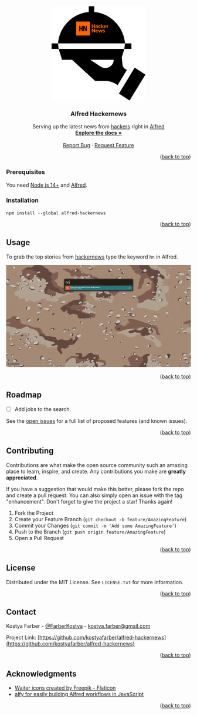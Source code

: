 <!-- Improved compatibility of back to top link: See: https://github.com/othneildrew/Best-README-Template/pull/73 -->
<a name="readme-top"></a>
<!--
*** Thanks for checking out the Best-README-Template. If you have a suggestion
*** that would make this better, please fork the repo and create a pull request
*** or simply open an issue with the tag "enhancement".
*** Don't forget to give the project a star!
*** Thanks again! Now go create something AMAZING! :D
-->



<!-- PROJECT SHIELDS -->
<!--
*** I'm using markdown "reference style" links for readability.
*** Reference links are enclosed in brackets [ ] instead of parentheses ( ).
*** See the bottom of this document for the declaration of the reference variables
*** for contributors-url, forks-url, etc. This is an optional, concise syntax you may use.
*** https://www.markdownguide.org/basic-syntax/#reference-style-links
-->

<!-- PROJECT LOGO -->
<br />
<div align="center">
  <a href="https://github.com/kostyafarber/alfred-hackernews">
    <img src="images/butler.png" alt="Logo"" width=256>
  </a>

<h3 align="center">Alfred Hackernews</h3>

  <p align="center">
    Serving up the latest news from <a href=''>hackers</a> right in <a href=''>Alfred</a>
    <br />
    <a href="https://github.com/kostyafarber/alfred-hackernews"><strong>Explore the docs »</strong></a>
    <br />
    <br />
    <a href="https://github.com/kostyafarber/alfred-hackernews/issues">Report Bug</a>
    ·
    <a href="https://github.com/kostyafarber/alfred-hackernews/issues">Request Feature</a>
  </p>
</div>

<p align="right">(<a href="#readme-top">back to top</a>)</p>

### Prerequisites

You need [Node,js 14+](https://nodejs.org/en/) and [Alfred]().

### Installation

```shell
npm install --global alfred-hackernews
```

<p align="right">(<a href="#readme-top">back to top</a>)</p>

<!-- USAGE EXAMPLES -->
## Usage
To grab the top stories from [hackernews]() type the keyword `hn` in Alfred.

![demo](images/hn-demo.gif)

<p align="right">(<a href="#readme-top">back to top</a>)</p>



<!-- ROADMAP -->
## Roadmap

- [ ] Add jobs to the search.

See the [open issues](https://github.com/kostyafarber/alfred-hackernews/issues) for a full list of proposed features (and known issues).

<p align="right">(<a href="#readme-top">back to top</a>)</p>



<!-- CONTRIBUTING -->
## Contributing

Contributions are what make the open source community such an amazing place to learn, inspire, and create. Any contributions you make are **greatly appreciated**.

If you have a suggestion that would make this better, please fork the repo and create a pull request. You can also simply open an issue with the tag "enhancement".
Don't forget to give the project a star! Thanks again!

1. Fork the Project
2. Create your Feature Branch (`git checkout -b feature/AmazingFeature`)
3. Commit your Changes (`git commit -m 'Add some AmazingFeature'`)
4. Push to the Branch (`git push origin feature/AmazingFeature`)
5. Open a Pull Request

<p align="right">(<a href="#readme-top">back to top</a>)</p>



<!-- LICENSE -->
## License

Distributed under the MIT License. See `LICENSE.txt` for more information.

<p align="right">(<a href="#readme-top">back to top</a>)</p>



<!-- CONTACT -->
## Contact

Kostya Farber - [@FarberKostya](https://twitter.com/FarberKostya) - kostya.farber@gmail.com

Project Link: [https://github.com/kostyafarber/alfred-hackernews](https://github.com/kostyafarber/alfred-hackernews)

<p align="right">(<a href="#readme-top">back to top</a>)</p>



<!-- ACKNOWLEDGMENTS -->
## Acknowledgments
* [Waiter icons created by Freepik - Flaticon](https://www.flaticon.com/free-icons/waiter)
* [alfy for easily building Alfred workflows in JavaScript]()

<p align="right">(<a href="#readme-top">back to top</a>)</p>



<!-- MARKDOWN LINKS & IMAGES -->
<!-- https://www.markdownguide.org/basic-syntax/#reference-style-links -->
[contributors-shield]: https://img.shields.io/github/contributors/kostyafarber/alfred-hackernews.svg?style=for-the-badge
[contributors-url]: https://github.com/kostyafarber/alfred-hackernews/graphs/contributors
[forks-shield]: https://img.shields.io/github/forks/kostyafarber/alfred-hackernews.svg?style=for-the-badge
[forks-url]: https://github.com/kostyafarber/alfred-hackernews/network/members
[stars-shield]: https://img.shields.io/github/stars/kostyafarber/alfred-hackernews.svg?style=for-the-badge
[stars-url]: https://github.com/kostyafarber/alfred-hackernews/stargazers
[issues-shield]: https://img.shields.io/github/issues/kostyafarber/alfred-hackernews.svg?style=for-the-badge
[issues-url]: https://github.com/kostyafarber/alfred-hackernews/issues
[license-shield]: https://img.shields.io/github/license/kostyafarber/alfred-hackernews.svg?style=for-the-badge
[license-url]: https://github.com/kostyafarber/alfred-hackernews/blob/master/LICENSE.txt
[linkedin-shield]: https://img.shields.io/badge/-LinkedIn-black.svg?style=for-the-badge&logo=linkedin&colorB=555
[linkedin-url]: https://linkedin.com/in/kostyafarber
[product-screenshot]: images/screenshot.png
[Next.js]: https://img.shields.io/badge/next.js-000000?style=for-the-badge&logo=nextdotjs&logoColor=white
[Next-url]: https://nextjs.org/
[React.js]: https://img.shields.io/badge/React-20232A?style=for-the-badge&logo=react&logoColor=61DAFB
[React-url]: https://reactjs.org/
[Vue.js]: https://img.shields.io/badge/Vue.js-35495E?style=for-the-badge&logo=vuedotjs&logoColor=4FC08D
[Vue-url]: https://vuejs.org/
[Angular.io]: https://img.shields.io/badge/Angular-DD0031?style=for-the-badge&logo=angular&logoColor=white
[Angular-url]: https://angular.io/
[Svelte.dev]: https://img.shields.io/badge/Svelte-4A4A55?style=for-the-badge&logo=svelte&logoColor=FF3E00
[Svelte-url]: https://svelte.dev/
[Laravel.com]: https://img.shields.io/badge/Laravel-FF2D20?style=for-the-badge&logo=laravel&logoColor=white
[Laravel-url]: https://laravel.com
[Bootstrap.com]: https://img.shields.io/badge/Bootstrap-563D7C?style=for-the-badge&logo=bootstrap&logoColor=white
[Bootstrap-url]: https://getbootstrap.com
[JQuery.com]: https://img.shields.io/badge/jQuery-0769AD?style=for-the-badge&logo=jquery&logoColor=white
[JQuery-url]: https://jquery.com 

